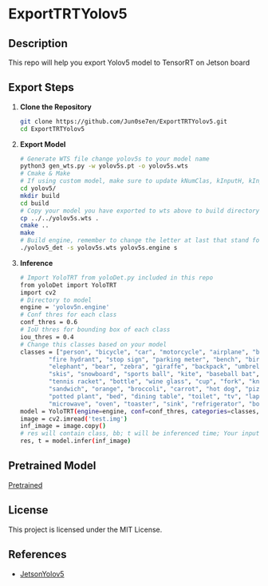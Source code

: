 # ExportTRTYolov5

## Description

This repo will help you export Yolov5 model to TensorRT on Jetson board

## Export Steps

1. **Clone the Repository**

    ```bash
    git clone https://github.com/Jun0se7en/ExportTRTYolov5.git
    cd ExportTRTYolov5
    ```

2. **Export Model**

    ```bash
    # Generate WTS file change yolov5s to your model name
    python3 gen_wts.py -w yolov5s.pt -o yolov5s.wts
    # Cmake & Make 
    # If using custom model, make sure to update kNumClas, kInputH, kInputW to what you have trained in yolov5/src/config.h
    cd yolov5/
    mkdir build
    cd build
    # Copy your model you have exported to wts above to build directory
    cp ../../yolov5s.wts .
    cmake ..
    make
    # Build engine, remember to change the letter at last that stand for nano (n), large (l), small (s), medium (m) of the model you have trained
    ./yolov5_det -s yolov5s.wts yolov5s.engine s
    ```

3. **Inference**

    ```bash
    # Import YoloTRT from yoloDet.py included in this repo
    from yoloDet import YoloTRT
    import cv2
    # Directory to model
    engine = 'yolov5n.engine'
    # Conf thres for each class
    conf_thres = 0.6
    # IoU thres for bounding box of each class
    iou_thres = 0.4
    # Change this classes based on your model
    classes = ["person", "bicycle", "car", "motorcycle", "airplane", "bus", "train", "truck", "boat", "traffic light",
            "fire hydrant", "stop sign", "parking meter", "bench", "bird", "cat", "dog", "horse", "sheep", "cow",
            "elephant", "bear", "zebra", "giraffe", "backpack", "umbrella", "handbag", "tie", "suitcase", "frisbee",
            "skis", "snowboard", "sports ball", "kite", "baseball bat", "baseball glove", "skateboard", "surfboard",
            "tennis racket", "bottle", "wine glass", "cup", "fork", "knife", "spoon", "bowl", "banana", "apple",
            "sandwich", "orange", "broccoli", "carrot", "hot dog", "pizza", "donut", "cake", "chair", "couch",
            "potted plant", "bed", "dining table", "toilet", "tv", "laptop", "mouse", "remote", "keyboard", "cell phone",
            "microwave", "oven", "toaster", "sink", "refrigerator", "book", "clock", "vase", "scissors", "teddy bear",
    model = YoloTRT(engine=engine, conf=conf_thres, categories=classes, iou=iou_thres, debugging=True)
    image = cv2.imread('test.img')
    inf_image = image.copy()
    # res will contain class, bb; t will be inferenced time; Your input image will have bb drawn on it so use copy before inference
    res, t = model.infer(inf_image)
    ```

## Pretrained Model

[Pretrained](https://drive.google.com/file/d/1Cg-jAYYiG2T1N0tlNaRi9KnGBbo0oEJm/view?usp=sharing)

## License

This project is licensed under the MIT License.

## References

- [JetsonYolov5](https://github.com/mailrocketsystems/JetsonYolov5)

